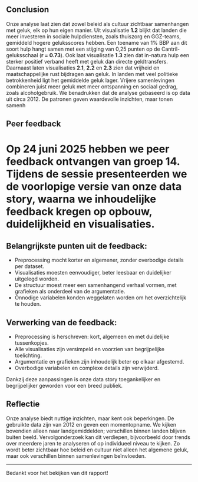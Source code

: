## Conclusion
Onze analyse laat zien dat zowel beleid als cultuur zichtbaar samenhangen met geluk, elk op hun eigen manier.
Uit visualisatie **1.2** blijkt dat landen die meer investeren in sociale hulpdiensten, zoals thuiszorg en GGZ-teams, gemiddeld hogere geluksscores hebben. Een toename van 1% BBP aan dit soort hulp hangt samen met een stijging van 0,25 punten op de Cantril-geluksschaal (**r = 0.73**). Ook laat visualisatie **1.3** zien dat in-natura hulp een sterker positief verband heeft met geluk dan directe geldtransfers.
Daarnaast laten visualisaties **2.1**, **2.2** en **2.3** zien dat vrijheid en maatschappelijke rust bijdragen aan geluk. In landen met veel politieke betrokkenheid ligt het gemiddelde geluk lager. Vrijere samenlevingen combineren juist meer geluk met meer ontspanning en sociaal gedrag, zoals alcoholgebruik.
We benadrukken dat de analyse gebaseerd is op data uit circa 2012. De patronen geven waardevolle inzichten, maar tonen samenh

## Peer feedback
# Op 24 juni 2025 hebben we peer feedback ontvangen van groep 14. Tijdens de sessie presenteerden we de voorlopige versie van onze data story, waarna we inhoudelijke feedback kregen op opbouw, duidelijkheid en visualisaties.

## Belangrijkste punten uit de feedback:
- Preprocessing mocht korter en algemener, zonder overbodige details per dataset.
- Visualisaties moesten eenvoudiger, beter leesbaar en duidelijker uitgelegd worden.
- De structuur moest meer een samenhangend verhaal vormen, met grafieken als onderdeel van de argumentatie.
- Onnodige variabelen konden weggelaten worden om het overzichtelijk te houden.

## Verwerking van de feedback:
- Preprocessing is herschreven: kort, algemeen en met duidelijke tussenkopjes.
- Alle visualisaties zijn versimpeld en voorzien van begrijpelijke toelichting.
- Argumentatie en grafieken zijn inhoudelijk beter op elkaar afgestemd.
- Overbodige variabelen en complexe details zijn verwijderd.

Dankzij deze aanpassingen is onze data story toegankelijker en begrijpelijker geworden voor een breed publiek.

## Reflectie
Onze analyse biedt nuttige inzichten, maar kent ook beperkingen. De gebruikte data zijn van 2012 en geven een momentopname. We kijken bovendien alleen naar landgemiddelden; verschillen binnen landen blijven buiten beeld.
Vervolgonderzoek kan dit verdiepen, bijvoorbeeld door trends over meerdere jaren te analyseren of op individueel niveau te kijken. Zo wordt beter zichtbaar hoe beleid en cultuur niet alleen het algemene geluk, maar ook verschillen binnen samenlevingen beïnvloeden.

---
Bedankt voor het bekijken van dit rapport!
